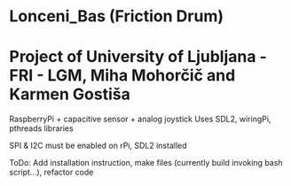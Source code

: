 # Lonceni_Bas (Friction Drum)

# Project of University of Ljubljana - FRI - LGM, Miha Mohorčič and Karmen Gostiša

RaspberryPi + capacitive sensor + analog joystick
Uses SDL2, wiringPi, pthreads libraries
 
SPI & I2C must be enabled on rPi, SDL2 installed


ToDo: Add installation instruction, make files (currently build invoking bash script...), refactor code
